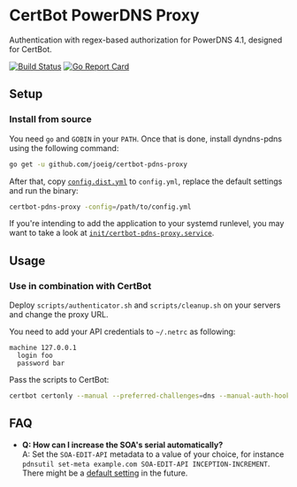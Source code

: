 # CertBot PowerDNS Proxy

Authentication with regex-based authorization for PowerDNS 4.1, designed for CertBot.

[![Build Status](https://travis-ci.org/joeig/certbot-pdns-proxy.svg?branch=master)](https://travis-ci.org/joeig/certbot-pdns-proxy)
[![Go Report Card](https://goreportcard.com/badge/github.com/joeig/certbot-pdns-proxy)](https://goreportcard.com/report/github.com/joeig/certbot-pdns-proxy)

## Setup

### Install from source

You need `go` and `GOBIN` in your `PATH`. Once that is done, install dyndns-pdns using the following command:

~~~ bash
go get -u github.com/joeig/certbot-pdns-proxy
~~~

After that, copy [`config.dist.yml`](configs/config.dist.yml) to `config.yml`, replace the default settings and run the binary:

~~~ bash
certbot-pdns-proxy -config=/path/to/config.yml
~~~

If you're intending to add the application to your systemd runlevel, you may want to take a look at [`init/certbot-pdns-proxy.service`](init/certbot-pdns-proxy.service).

## Usage

### Use in combination with CertBot

Deploy `scripts/authenticator.sh` and `scripts/cleanup.sh` on your servers and change the proxy URL.

You need to add your API credentials to `~/.netrc` as following:

~~~ text
machine 127.0.0.1
  login foo
  password bar
~~~ 

Pass the scripts to CertBot:

~~~ bash
certbot certonly --manual --preferred-challenges=dns --manual-auth-hook /path/to/authenticator.sh --manual-cleanup-hook /path/to/cleanup.sh -d secure.example.com
~~~

## FAQ

- **Q: How can I increase the SOA's serial automatically?**  
  A: Set the `SOA-EDIT-API` metadata to a value of your choice, for instance `pdnsutil set-meta example.com SOA-EDIT-API INCEPTION-INCREMENT`. There might be a [default setting](https://github.com/PowerDNS/pdns/issues/6173) in the future.
